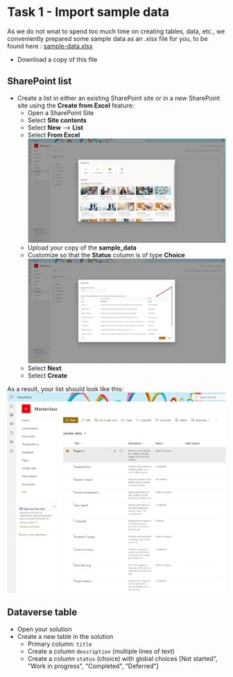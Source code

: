 # Task 1 - Import sample data

As we do not wnat to spend too much time on creating tables, data, etc., we conveniently prepared some sample data as an .xlsx file for you, to be found here : [sample-data.xlsx](/assets/sample_data.xlsx)

* Download a copy of this file

## SharePoint list

* Create a list in either an existing SharePoint site or in a new SharePoint site using the **Create from Excel** feature:
  * Open a SharePoint Site
  * Select **Site contents**
  * Select **New** --> **List**
  * Select **From Excel**
  ![Alt text](../assets/images/task1_SP_FromExcel.png)
  * Upload your copy of the **sample_data**
  * Customize so that the **Status** column is of type **Choice**
  ![Alt text](../assets/images/task1_SP_customize.png)
  * Select **Next**
  * Select **Create**

As a result, your list should look like this:
![Alt text](../assets/images/task1_SP_result.png)

## Dataverse table

* Open your solution
* Create a new table in the solution
  * Primary column: `title`
  * Create a column `description` (multiple lines of text)
  * Create a column `status` (choice) with global choices [Not started", "Work in progress", "Completed", "Deferred"]
